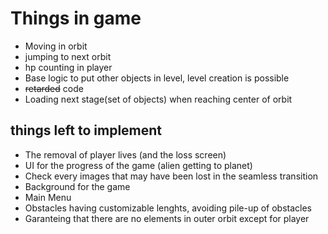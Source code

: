 # Things in game

* Moving in orbit
* jumping to next orbit
* hp counting in player
* Base logic to put other objects in level, level creation is possible
* ~~retarded~~ code
* Loading next stage(set of objects) when reaching center of orbit

  
## things left to implement

* The removal of player lives (and the loss screen)
* UI for the progress of the game (alien getting to planet)
* Check every images that may have been lost in the seamless transition
* Background for the game
* Main Menu
* Obstacles having customizable lenghts, avoiding pile-up of obstacles
* Garanteing that there are no elements in outer orbit except for player